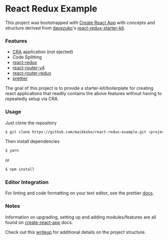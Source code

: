 # React Redux Example

This project was bootstrapped with [Create React App](https://github.com/facebookincubator/create-react-app) with concepts and structure derived from [davezuko](https://github.com/davezuko)'s [react-redux-starter-kit](https://github.com/davezuko/react-redux-starter-kit).

### Features
- [CRA](https://github.com/facebookincubator/create-react-app) application (not ejected)
- Code Splitting
- [react-redux](https://github.com/reactjs/react-redux)
- [react-router-v4](https://github.com/ReactTraining/react-router)
- [react-router-redux](https://github.com/reactjs/react-router-redux)
- [prettier](https://github.com/prettier/prettier)

The goal of this project is to provide a starter-kit/boilerplate for creating react applications that readily contains the above features without having to repeatedly setup via CRA.

### Usage
Just clone the repository
```bash
$ git clone https://github.com/maikkoko/react-redux-example.git <project-name>
```
Then install dependencies
```bash
$ yarn
```
or
```bash
$ npm install
```

### Editor Integration
For linting and code formatting on your text editor, see the prettier [docs](https://github.com/prettier/prettier#editor-integration).

### Notes
Information on upgrading, setting up and adding modules/features are all found on [create-react-app](https://github.com/facebookincubator/create-react-app) docs.

Check out this [writeup](https://github.com/davezuko/react-redux-starter-kit/wiki/Fractal-Project-Structure) for additional details on the project structure.